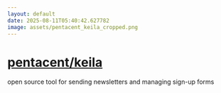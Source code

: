 ```yaml
---
layout: default
date: 2025-08-11T05:40:42.627782
image: assets/pentacent_keila_cropped.png
---
```


# [pentacent/keila](https://github.com/pentacent/keila)

open source tool for sending newsletters and managing sign-up forms
